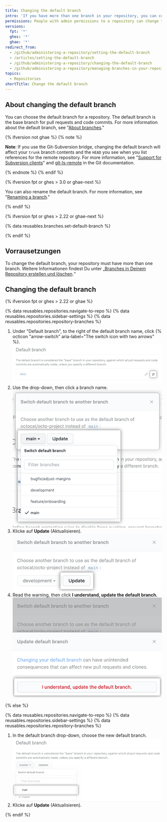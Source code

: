 ```yaml
---
title: Changing the default branch
intro: 'If you have more than one branch in your repository, you can configure any branch as the default branch.'
permissions: People with admin permissions to a repository can change the default branch for the repository.
versions:
  fpt: '*'
  ghes: '*'
  ghae: '*'
redirect_from:
  - /github/administering-a-repository/setting-the-default-branch
  - /articles/setting-the-default-branch
  - /github/administering-a-repository/changing-the-default-branch
  - /github/administering-a-repository/managing-branches-in-your-repository/changing-the-default-branch
topics:
  - Repositories
shortTitle: Change the default branch
---
```


## About changing the default branch

You can choose the default branch for a repository. The default branch is the base branch for pull requests and code commits. For more information about the default branch, see "[About branches](/github/collaborating-with-issues-and-pull-requests/about-branches#about-the-default-branch)."

{% ifversion not ghae %}
{% note %}

**Note**: If you use the Git-Subversion bridge, changing the default branch will affect your `trunk` branch contents and the `HEAD` you see when you list references for the remote repository. For more information, see "[Support for Subversion clients](/github/importing-your-projects-to-github/support-for-subversion-clients)" and [git-ls-remote](https://git-scm.com/docs/git-ls-remote.html) in the Git documentation.

{% endnote %}
{% endif %}

{% ifversion fpt or ghes > 3.0 or ghae-next %}

You can also rename the default branch. For more information, see "[Renaming a branch](/github/administering-a-repository/renaming-a-branch)."

{% endif %}

{% ifversion fpt or ghes > 2.22 or ghae-next %}

{% data reusables.branches.set-default-branch %}

{% endif %}

## Vorrausetzungen

To change the default branch, your repository must have more than one branch. Weitere Informationen findest Du unter „[Branches in Deinem Repository erstellen und löschen](/github/collaborating-with-issues-and-pull-requests/creating-and-deleting-branches-within-your-repository#creating-a-branch).“

## Changing the default branch

{% ifversion fpt or ghes > 2.22 or ghae %}

{% data reusables.repositories.navigate-to-repo %}
{% data reusables.repositories.sidebar-settings %}
{% data reusables.repositories.repository-branches %}
1. Under "Default branch", to the right of the default branch name, click {% octicon "arrow-switch" aria-label="The switch icon with two arrows" %}. ![Switch icon with two arrows to the right of current default branch name](/assets/images/help/repository/repository-options-defaultbranch-change.png)
1. Use the drop-down, then click a branch name. ![Drop-down to choose new default branch](/assets/images/help/repository/repository-options-defaultbranch-drop-down.png)
1. Klicke auf **Update** (Aktualisieren). !["Update" button after choosing a new default branch](/assets/images/help/repository/repository-options-defaultbranch-update.png)
1. Read the warning, then click **I understand, update the default branch.** !["I understand, update the default branch." button to perform the update](/assets/images/help/repository/repository-options-defaultbranch-i-understand.png)

{% else %}

{% data reusables.repositories.navigate-to-repo %}
{% data reusables.repositories.sidebar-settings %}
{% data reusables.repositories.repository-branches %}
1. In the default branch drop-down, choose the new default branch. ![Dropdown-Auswahl für Standardbranch](/assets/images/help/repository/repository-options-defaultbranch.png)
1. Klicke auf **Update** (Aktualisieren).

{% endif %}
